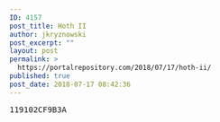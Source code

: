 ```yaml
---
ID: 4157
post_title: Hoth II
author: jkryznowski
post_excerpt: ""
layout: post
permalink: >
  https://portalrepository.com/2018/07/17/hoth-ii/
published: true
post_date: 2018-07-17 08:42:36
---
```

<pre>119102CF9B3A</pre>
